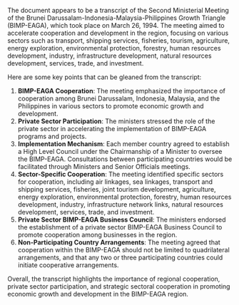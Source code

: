 The document appears to be a transcript of the Second Ministerial Meeting of the Brunei Darussalam-Indonesia-Malaysia-Philippines Growth Triangle (BIMP-EAGA), which took place on March 26, 1994. The meeting aimed to accelerate cooperation and development in the region, focusing on various sectors such as transport, shipping services, fisheries, tourism, agriculture, energy exploration, environmental protection, forestry, human resources development, industry, infrastructure development, natural resources development, services, trade, and investment.

Here are some key points that can be gleaned from the transcript:

1. **BIMP-EAGA Cooperation**: The meeting emphasized the importance of cooperation among Brunei Darussalam, Indonesia, Malaysia, and the Philippines in various sectors to promote economic growth and development.
2. **Private Sector Participation**: The ministers stressed the role of the private sector in accelerating the implementation of BIMP-EAGA programs and projects.
3. **Implementation Mechanism**: Each member country agreed to establish a High Level Council under the Chairmanship of a Minister to oversee the BIMP-EAGA. Consultations between participating countries would be facilitated through Ministers and Senior Officials meetings.
4. **Sector-Specific Cooperation**: The meeting identified specific sectors for cooperation, including air linkages, sea linkages, transport and shipping services, fisheries, joint tourism development, agriculture, energy exploration, environmental protection, forestry, human resources development, industry, infrastructure network links, natural resources development, services, trade, and investment.
5. **Private Sector BIMP-EAGA Business Council**: The ministers endorsed the establishment of a private sector BIMP-EAGA Business Council to promote cooperation among businesses in the region.
6. **Non-Participating Country Arrangements**: The meeting agreed that cooperation within the BIMP-EAGA should not be limited to quadrilateral arrangements, and that any two or three participating countries could initiate cooperative arrangements.

Overall, the transcript highlights the importance of regional cooperation, private sector participation, and strategic sectoral cooperation in promoting economic growth and development in the BIMP-EAGA region.